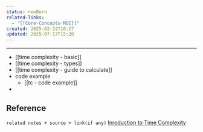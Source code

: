```yaml
---
status: newBorn
related-links:
  - "[[Core-Concepts-MOC]]"
created: 2025-02-12T18:27
updated: 2025-07-17T15:20
---
```

---

- [[time complexity - basic]]
- [[time complexity - types]]
- [[time complexity - guide to calculate]]
- code example
	- [[tc - code example]]
- 



## Reference
`related notes + source + link(if any)`
[Inroduction to Time Complexity](https://read.learnyard.com/dsa/introduction-to-time-complexity/)